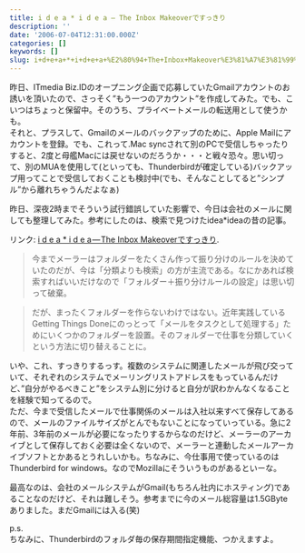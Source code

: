 ```yaml
---
title: i d e a * i d e a — The Inbox Makeoverですっきり
description: ''
date: '2006-07-04T12:31:00.000Z'
categories: []
keywords: []
slug: i+d+e+a+*+i+d+e+a+%E2%80%94+The+Inbox+Makeover%E3%81%A7%E3%81%99%E3%81%A3%E3%81%8D%E3%82%8A
---
```

昨日、ITmedia Biz.IDのオープニング企画で応募していたGmailアカウントのお誘いを頂いたので、さっそく”もう一つのアカウント”を作成してみた。でも、こいつはちょっと保留中。そのうち、プライベートメールの転送用として使うかも。  
それと、プラスして、Gmailのメールのバックアップのために、Apple Mailにアカウントを登録。でも、これって.Mac syncされて別のPCで受信しちゃったりすると、2度と母艦Macには戻せないのだろうか・・・と戦々恐々。思い切って、別のMUAを使用して(といっても、Thunderbirdが確定している)バックアップ用ってことで受信しておくことも検討中(でも、そんなことしてると”シンプル”から離れちゃうんだよなぁ)

昨日、深夜2時までそういう試行錯誤していた影響で、今日は会社のメールに関しても整理してみた。参考にしたのは、検索で見つけたidea\*ideaの昔の記事。

リンク: [i d e a \* i d e a — The Inbox Makeoverですっきり](http://www.ideaxidea.com/archives/2005/08/the_inbox_makeover.html "i d e a * i d e a - The Inbox Makeoverですっきり").

> 今までメーラーはフォルダーをたくさん作って振り分けのルールを決めていたのだが、今は「分類よりも検索」の方が主流である。なにかあれば検索すればいいだけなので「フォルダー＋振り分けルールの設定」は思い切って破棄。

> だが、まったくフォルダーを作らないわけではない。近年実践しているGetting Things Doneにのっとって「メールをタスクとして処理する」ためにいくつかのフォルダーを設置。そのフォルダーで仕事を分類していくという方法に切り替えることに。

いや、これ、すっきりするっす。複数のシステムに関連したメールが飛び交っていて、それぞれのシステムでメーリングリストアドレスをもっているんだけど、”自分がやるべきこと”をシステム別に分けると自分が訳わかんなくなることを経験で知ってるので。  
ただ、今まで受信したメールで仕事関係のメールは入社以来すべて保存してあるので、メールのファイルサイズがとんでもないことになっていっている。急に2年前、3年前のメールが必要になったりするからなのだけど、メーラーのアーカイブとして保存しておく必要は全くないので、メーラーと連動したメールアーカイブソフトとかあるとうれしいかも。ちなみに、今仕事用で使っているのはThunderbird for windows。なのでMozillaにそういうものがあるといーな。

最高なのは、会社のメールシステムがGmail(もちろん社内にホスティング)であることなのだけど、それは難しそう。参考までに今のメール総容量は1.5GByteありました。まだGmailには入る(笑)

p.s.  
ちなみに、Thunderbirdのフォルダ毎の保存期間指定機能、つかえますよ。